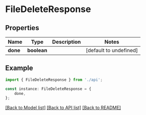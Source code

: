 # FileDeleteResponse


## Properties

Name | Type | Description | Notes
------------ | ------------- | ------------- | -------------
**done** | **boolean** |  | [default to undefined]

## Example

```typescript
import { FileDeleteResponse } from './api';

const instance: FileDeleteResponse = {
    done,
};
```

[[Back to Model list]](../README.md#documentation-for-models) [[Back to API list]](../README.md#documentation-for-api-endpoints) [[Back to README]](../README.md)
